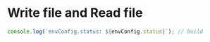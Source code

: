 # Write file and Read file

```mjs
console.log(`envConfig.status: ${envConfig.status}`); // build
```
